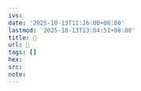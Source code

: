 ```yaml
---
ivs:
date: '2025-10-13T11:26:00+08:00'
lastmod: '2025-10-13T13:04:51+08:00'
title: 󰌐
url: 󰌐
tags: []
hex: 
src:
note:
---
```

